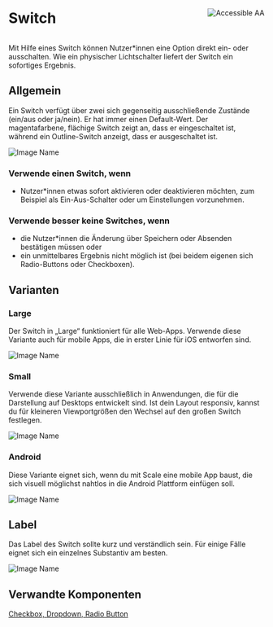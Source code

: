 <div style="display: inline-flex; align-items: center; justify-content: space-between; width: 100%;">
    <h1>Switch</h1>
    <img src="assets/aa.png" alt="Accessible AA" />
</div>

Mit Hilfe eines Switch können Nutzer\*innen eine Option direkt ein- oder ausschalten. Wie ein physischer Lichtschalter liefert der Switch ein sofortiges Ergebnis.

## Allgemein

Ein Switch verfügt über zwei sich gegenseitig ausschließende Zustände (ein/aus oder ja/nein). Er hat immer einen Default-Wert. Der magentafarbene, flächige Switch zeigt an, dass er eingeschaltet ist, während ein Outline-Switch anzeigt, dass er ausgeschaltet ist.

![Image Name](assets/3_components/switch/switch.png)

### Verwende einen Switch, wenn

- Nutzer\*innen etwas sofort aktivieren oder deaktivieren möchten, zum Beispiel als Ein-Aus-Schalter oder um Einstellungen vorzunehmen.

### Verwende besser keine Switches, wenn

- die Nutzer\*innen die Änderung über Speichern oder Absenden bestätigen müssen oder
- ein unmittelbares Ergebnis nicht möglich ist (bei beidem eigenen sich Radio-Buttons oder Checkboxen).

## Varianten

### Large

Der Switch in „Large“ funktioniert für alle Web-Apps. Verwende diese Variante auch für mobile Apps, die in erster Linie für iOS entworfen sind.

![Image Name](assets/3_components/switch/switch_large.png)

### Small

Verwende diese Variante ausschließlich in Anwendungen, die für die Darstellung auf Desktops entwickelt sind. Ist dein Layout responsiv, kannst du für kleineren Viewportgrößen den Wechsel auf den großen Switch festlegen.

![Image Name](assets/3_components/switch/switch_small.png)

### Android

Diese Variante eignet sich, wenn du mit Scale eine mobile App baust, die sich visuell möglichst nahtlos in die Android Plattform einfügen soll.

![Image Name](assets/3_components/switch/switch_android.png)

## Label

Das Label des Switch sollte kurz und verständlich sein. Für einige Fälle eignet sich ein einzelnes Substantiv am besten.

![Image Name](assets/3_components/switch/switch_label.png)

## Verwandte Komponenten

[Checkbox, ](?path=/usage/components-checkbox--standard)
[Dropdown, ](?path=/usage/components-dropdown--standard)
[Radio Button](?path=/usage/components-radio-button--standard)
